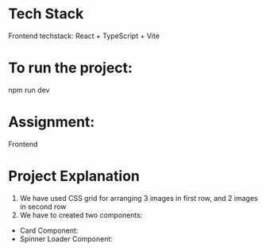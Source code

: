 # Tech Stack
Frontend techstack: React + TypeScript + Vite


# To run the project:
npm run dev

# Assignment:
Frontend

# Project Explanation
1) We have used CSS grid for arranging 3 images in first row, and 2 images in second row 
2) We have to created two components:
- Card Component:
- Spinner Loader Component:
